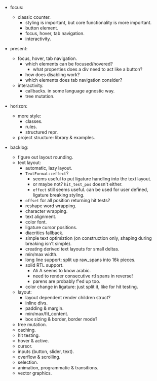 - focus:
    - classic counter.
        - styling is important, but core functionality is more important.
        - button element.
        - focus, hover, tab navigation.
        - interactivity.

- present:
    - focus, hover, tab navigation.
        - which elements can be focused/hovered?
            - what properties does a div need to act like a button?
        - how does disabling work?
        - which elements does tab navigation consider?
    - interactivity.
        - callbacks. in some language agnostic way.
        - tree mutation.

- horizon:
    - more style:
        - classes.
        - rules.
        - structured repr.
    - project structure: library & examples.


- backlog:
    - figure out layout rounding.
    - text layout:
        - automatic, lazy layout.
        - `TextFormat::effect`?
            - seems useful to put ligature handling into the text layout.
            - or maybe not? `hit_test_pos` doesn't either.
            - `effect` still seems useful. can be used for user defined, ligature breaking styling.
        - `offset` for all position returning hit tests?
        - reshape word wrapping.
        - character wrapping.
        - text alignment.
        - color font.
        - ligature cursor positions.
        - diacritics fallback.
        - simple text optimiztion (on construction only, shaping during breaking isn't simple).
        - creating derived text layouts for small deltas.
        - min/max width.
        - long line support: split up raw_spans into 16k pieces.
        - solid RTL support.
            - Ali A seems to know arabic.
            - need to render consecutive rtl spans in reverse!
            - parens are probably f'ed up too.
        - color change in ligature: just split it, like for hit testing.
    - layout:
        - layout dependent render children struct?
        - inline divs.
        - padding & margin.
        - min/max/fit_content.
        - box sizing & border, border mode?
    - tree mutation.
    - caching.
    - hit testing.
    - hover & active.
    - cursor.
    - inputs (button, slider, text).
    - overflow & scrolling.
    - selection.
    - animation, programmatic & transitions.
    - vector graphics.


